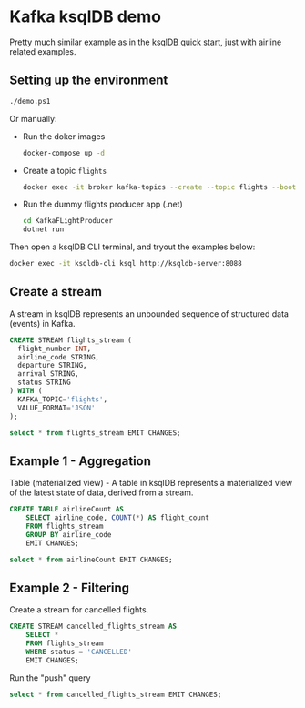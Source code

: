 # Kafka ksqlDB demo

Pretty much similar example as in the [ksqlDB quick start](https://ksqldb.io/quickstart.html), just with airline related examples.

## Setting up the environment

```bash
./demo.ps1
```

Or manually:

- Run the doker images
  
  ```bash
  docker-compose up -d
  ```

- Create a topic `flights`

  ```bash
  docker exec -it broker kafka-topics --create --topic flights --bootstrap-server broker:9092 --partitions 1 --replication-factor 1
  ```

- Run the dummy flights producer app (.net)

  ```bash
  cd KafkaFLightProducer
  dotnet run
  ```

Then open a ksqlDB CLI terminal, and tryout the examples below:

```bash
docker exec -it ksqldb-cli ksql http://ksqldb-server:8088
```

## Create a stream

A stream in ksqlDB represents an unbounded sequence of structured data (events) in Kafka.

```sql
CREATE STREAM flights_stream (
  flight_number INT,
  airline_code STRING,
  departure STRING,
  arrival STRING,
  status STRING
) WITH (
  KAFKA_TOPIC='flights',
  VALUE_FORMAT='JSON'
);
```

```sql
select * from flights_stream EMIT CHANGES;
```

## Example 1 - Aggregation

Table (materialized view) - A table in ksqlDB represents a materialized view of the latest state of data, derived from a stream.

```sql
CREATE TABLE airlineCount AS
    SELECT airline_code, COUNT(*) AS flight_count
    FROM flights_stream
    GROUP BY airline_code
    EMIT CHANGES;
```

```sql
select * from airlineCount EMIT CHANGES;
```

## Example 2 - Filtering

Create a stream for cancelled flights.

```sql
CREATE STREAM cancelled_flights_stream AS
    SELECT *
    FROM flights_stream
    WHERE status = 'CANCELLED'
    EMIT CHANGES;
```

Run the "push" query

```sql
select * from cancelled_flights_stream EMIT CHANGES;
```
